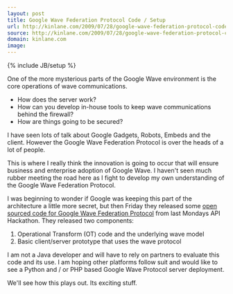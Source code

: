 ```yaml
---
layout: post
title: Google Wave Federation Protocol Code / Setup
url: http://kinlane.com/2009/07/28/google-wave-federation-protocol-code-setup/
source: http://kinlane.com/2009/07/28/google-wave-federation-protocol-code-setup/
domain: kinlane.com
image: 
---
```

{% include JB/setup %}<p>One of the more mysterious parts of the Google Wave environment is the core operations of wave communications.
<ul class="mainlist">
	<li>How does the server work?</li>
	<li>How can you develop in-house tools to keep wave communications behind the firewall?</li>
	<li>How are things going to be secured?</li>
</ul>
I have seen lots of talk about Google Gadgets, Robots, Embeds and the client. However the Google Wave Federation Protocol is over the heads of a lot of people.<p></p>
This is where I really think the innovation is going to occur that will ensure business and enterprise adoption of Google Wave. I haven't seen much rubber meeting the road here as I fight to develop my own understanding of the Google Wave Federation Protocol.<p></p>
I was beginning to wonder if Google was keeping this part of the architecture a little more secret, but then Friday they released some <a href="http://googlewavedev.blogspot.com/2009/07/google-wave-federation-protocol-and.html">open sourced code for Google Wave Federation Protocol</a> from last Mondays API Hackathon. They released two components:
<ol class="mainlist">
	<li> Operational Transform (OT) code and the underlying wave model</li>
	<li>Basic client/server prototype that uses the wave protocol</li>
</ol>
I am not a Java developer and will have to rely on partners to evaluate this code and its use. I am hoping other platforms follow suit and would like to see a Python and / or PHP based Google Wave Protocol server deployment.<p></p>
We'll see how this plays out. Its exciting stuff.<p></p>
<input id="gwProxy" type="hidden"><!--Session data--></input><input id="jsProxy" onclick="jsCall();" type="hidden" /></p>
